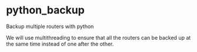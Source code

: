# python_backup
Backup multiple routers with python

We will use multithreading to ensure that all the routers can be backed up at the same time instead of one after the other.
